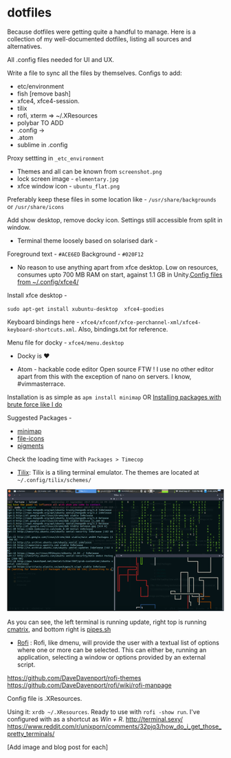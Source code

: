 # dotfiles
Because dotfiles were getting quite a handful to manage. Here is a collection of my well-documented dotfiles, listing all sources and alternatives.

All .config files needed for UI and UX.

Write a file to sync all the files by themselves.
Configs to add:
* etc/environment
* fish [remove bash]
* xfce4, xfce4-session.
* tilix
* rofi, xterm => ~/.XResources
* polybar TO ADD
* .config ->
* .atom
* sublime in .config


Proxy settting in `_etc_environment`

* Themes and all can be known from `screenshot.png`
* lock screen image - `elementary.jpg`
* xfce window icon - `ubuntu_flat.png`

 Preferably keep these files in some location like - `/usr/share/backgrounds` or `/usr/share/icons`

 Add show desktop, remove docky icon. Settings still accessible from split in window.

* Terminal theme loosely based on solarised dark -

 Foreground text - `#ACE6ED`
 Background - `#020F12`

* No reason to use anything apart from xfce desktop. Low on resources, consumes upto 700 MB RAM on start, against 1.1 GB in Unity.[Config files from ~/.config/xfce4/](xfce4/)

 Install xfce desktop -

 `sudo apt-get install xubuntu-desktop  xfce4-goodies`

 Keyboard bindings here - `xfce4/xfconf/xfce-perchannel-xml/xfce4-keyboard-shortcuts.xml`. Also, bindings.txt for reference.

 Menu file for docky - `xfce4/menu.desktop`

* Docky is :heart:

* Atom - hackable code editor
 Open source FTW ! I use no other editor apart from this with the exception of nano on servers.
 I know, #vimmasterrace.

 Installation is as simple as `apm install minimap`
 OR
 [Installing packages with brute force like I do](https://discuss.atom.io/t/manually-install-package/9251/14)

 Suggested Packages -
 * [minimap](https://atom.io/packages/minimap)
 * [file-icons](https://github.com/file-icons/atom)
 * [pigments](https://atom.io/packages/pigments)

 Check the loading time with `Packages > Timecop`

* [Tilix](https://github.com/gnunn1/tilix): Tilix is a tiling terminal emulator. The themes are located at `~/.config/tilix/schemes/`

 ![](images/tilix.png)

 As you can see, the left terminal is running update, right top is running [cmatrix](https://github.com/abishekvashok/cmatrix), and bottom right is [pipes.sh](https://github.com/pipeseroni/pipes.sh)

* [Rofi](https://github.com/DaveDavenport/rofi/) : Rofi, like dmenu, will provide the user with a textual list of options where one or more can be selected. This can either be, running an application, selecting a window or options provided by an external script.

https://github.com/DaveDavenport/rofi-themes
https://github.com/DaveDavenport/rofi/wiki/rofi-manpage

 Config file is .XResources.

 Using it: `xrdb ~/.XResources`. Ready to use with `rofi -show run`. I've configured with as a shortcut as _Win + R_.
http://terminal.sexy/
https://www.reddit.com/r/unixporn/comments/32pjq3/how_do_i_get_those_pretty_terminals/

[Add image and blog post for each]
